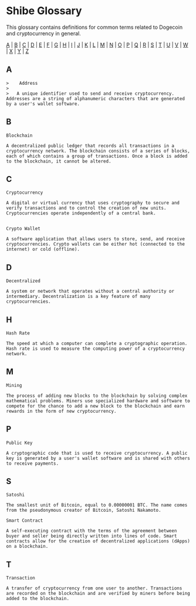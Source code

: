 Shibe Glossary
==============

This glossary contains definitions for common terms related to Dogecoin and cryptocurrency in general.

[A](#A) | [B](#B) | [C](#C) | [D](#D) | [E](#E) | [F](#F) | [G](#G) | [H](#H) | [I](#I) | [J](#J) | [K](#K) | [L](#L) | [M](#M) | [N](#N) | [O](#O) | [P](#P) | [Q](#Q) | [R](#R) | [S](#S) | [T](#T) | [U](#U) | [V](#V) | [W](#W) | [X](#X) | [Y](#Y) | [Z](#Z)

A
-

    >    Address
    >   
    >   A unique identifier used to send and receive cryptocurrency. Addresses are a string of alphanumeric characters that are generated by a user's wallet software.

B
-

    Blockchain
    
    A decentralized public ledger that records all transactions in a cryptocurrency network. The blockchain consists of a series of blocks, each of which contains a group of transactions. Once a block is added to the blockchain, it cannot be altered.

C
-

    Cryptocurrency
    
    A digital or virtual currency that uses cryptography to secure and verify transactions and to control the creation of new units. Cryptocurrencies operate independently of a central bank.
    
    
    Crypto Wallet
    
    A software application that allows users to store, send, and receive cryptocurrencies. Crypto wallets can be either hot (connected to the internet) or cold (offline).

D
-

    Decentralized
    
    A system or network that operates without a central authority or intermediary. Decentralization is a key feature of many cryptocurrencies.

H
-

    Hash Rate
    
    The speed at which a computer can complete a cryptographic operation. Hash rate is used to measure the computing power of a cryptocurrency network.

M
-

    Mining
    
    The process of adding new blocks to the blockchain by solving complex mathematical problems. Miners use specialized hardware and software to compete for the chance to add a new block to the blockchain and earn rewards in the form of new cryptocurrency.

P
-

    Public Key

    A cryptographic code that is used to receive cryptocurrency. A public key is generated by a user's wallet software and is shared with others to receive payments.

S
-

    Satoshi
    
    The smallest unit of Bitcoin, equal to 0.00000001 BTC. The name comes from the pseudonymous creator of Bitcoin, Satoshi Nakamoto.

    Smart Contract
    
    A self-executing contract with the terms of the agreement between buyer and seller being directly written into lines of code. Smart contracts allow for the creation of decentralized applications (dApps) on a blockchain.

T
-

    Transaction
    
    A transfer of cryptocurrency from one user to another. Transactions are recorded on the blockchain and are verified by miners before being added to the blockchain.
